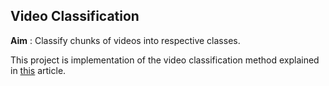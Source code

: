 ## Video Classification
**Aim** : Classify chunks of videos into respective classes.<br>

This project is implementation of the video classification method explained in [this](https://dzone.com/articles/video-analysis-to-detect-suspicious-activity-based) article.


